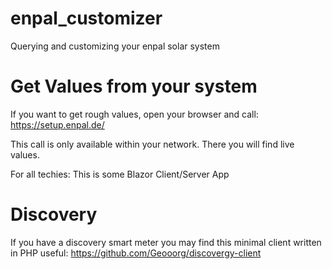 # enpal_customizer
Querying and customizing your enpal solar system

# Get Values from your system
If you want to get rough values, open your browser and call:
https://setup.enpal.de/

This call is only available within your network.
There you will find live values.

For all techies: This is some Blazor Client/Server App

# Discovery
If you have a discovery smart meter you may find this minimal client written in PHP useful:
https://github.com/Geooorg/discovergy-client
